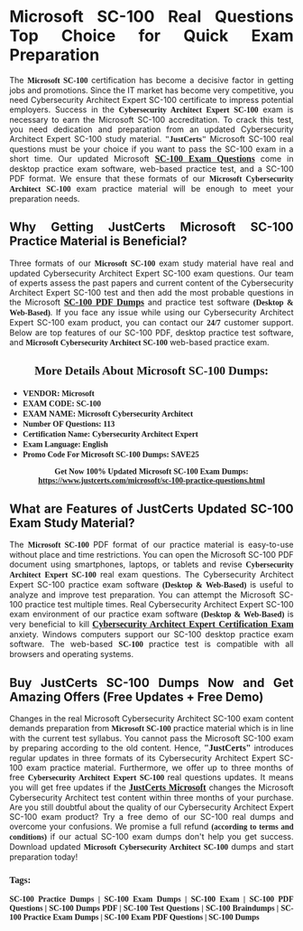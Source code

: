 <h1 style="text-align: justify;"><strong>Microsoft SC-100 Real Questions Top Choice for Quick Exam Preparation</strong></h1>

<p style="text-align: justify;">The <span style="font-family:Georgia,serif;"><strong>Microsoft SC-100</strong></span> certification has become a decisive factor in getting jobs and promotions. Since the IT market has become very competitive, you need Cybersecurity Architect Expert SC-100 certificate to impress potential employers. Success in the <span style="font-family:Georgia,serif;"><strong>Cybersecurity Architect Expert SC-100</strong></span> exam is necessary to earn the Microsoft SC-100 accreditation. To crack this test, you need dedication and preparation from an updated Cybersecurity Architect Expert SC-100 study material. <span style="font-size:14px;"><span style="font-family:Georgia,serif;"><strong>"JustCerts"</strong></span></span> Microsoft SC-100 real questions must be your choice if you want to pass the SC-100 exam in a short time. Our updated Microsoft <a href="https://www.justcerts.com/microsoft/sc-100-practice-questions.html"><span style="font-size:16px;"><span style="font-family:Georgia,serif;"><strong>SC-100 Exam Questions</strong></span></span></a> come in desktop practice exam software, web-based practice test, and a SC-100 PDF format. We ensure that these formats of our <span style="font-family:Georgia,serif;"><strong>Microsoft Cybersecurity Architect SC-100</strong></span> exam practice material will be enough to meet your preparation needs.</p>

<h2 style="text-align: justify;"><strong>Why Getting JustCerts Microsoft SC-100 Practice Material is Beneficial?</strong></h2>

<p style="text-align: justify;">Three formats of our <span style="font-family:Georgia,serif;"><strong>Microsoft SC-100</strong></span> exam study material have real and updated Cybersecurity Architect Expert SC-100 exam questions. Our team of experts assess the past papers and current content of the Cybersecurity Architect Expert SC-100 test and then add the most probable questions in the Microsoft <a href="https://www.justcerts.com/microsoft/sc-100-practice-questions.html"><span style="font-size:16px;"><span style="font-family:Georgia,serif;"><strong>SC-100 PDF Dumps</strong></span></span></a> and practice test software <span style="font-family:Georgia,serif;"><strong>(Desktop & Web-Based)</strong></span>. If you face any issue while using our Cybersecurity Architect Expert SC-100 exam product, you can contact our <span style="font-family:Georgia,serif;"><strong>24/7</strong></span> customer support. Below are top features of our SC-100 PDF, desktop practice test software, and <span style="font-family:Georgia,serif;"><strong>Microsoft Cybersecurity Architect SC-100</strong></span> web-based practice exam.</p>

<h2 style="text-align: center;"><strong><span style="font-family:Georgia,serif;">More Details About Microsoft SC-100 Dumps:</span></strong></h2>

<ul>
	<li style="text-align: justify;"><span style="font-size:14px;"><span style="font-family:Georgia,serif;"><strong>VENDOR: Microsoft</strong></span></span></li>
	<li style="text-align: justify;"><span style="font-size:14px;"><span style="font-family:Georgia,serif;"><strong>EXAM CODE: SC-100</strong></span></span></li>
	<li style="text-align: justify;"><span style="font-size:14px;"><span style="font-family:Georgia,serif;"><strong>EXAM NAME: Microsoft Cybersecurity Architect</strong></span></span></li>
	<li style="text-align: justify;"><span style="font-size:14px;"><span style="font-family:Georgia,serif;"><strong>Number OF Questions: 113</strong></span></span></li>
	<li style="text-align: justify;"><span style="font-size:14px;"><span style="font-family:Georgia,serif;"><strong>Certification Name: Cybersecurity Architect Expert</strong></span></span></li>
	<li style="text-align: justify;"><span style="font-size:14px;"><span style="font-family:Georgia,serif;"><strong>Exam Language: English</strong></span></span></li>
	<li style="text-align: justify;"><span style="font-size:14px;"><span style="font-family:Georgia,serif;"><strong>Promo Code For Microsoft SC-100 Dumps: SAVE25</strong></span></span></li>
</ul>

<p style="text-align: center;"><strong><span style="font-family:Georgia,serif;"><span style="font-size:14px;">Get Now 100% Updated Microsoft SC-100 Exam Dumps:</span> <a href="https://www.justcerts.com/microsoft/sc-100-practice-questions.html">https://www.justcerts.com/microsoft/sc-100-practice-questions.html</a></span></strong></p>

<h2 style="text-align: justify;"><strong>What are Features of JustCerts Updated SC-100 Exam Study Material?</strong></h2>

<p style="text-align: justify;">The <span style="font-family:Georgia,serif;"><strong>Microsoft SC-100</strong></span> PDF format of our practice material is easy-to-use without place and time restrictions. You can open the Microsoft SC-100 PDF document using smartphones, laptops, or tablets and revise <span style="font-family:Georgia,serif;"><strong>Cybersecurity Architect Expert SC-100</strong></span> real exam questions. The Cybersecurity Architect Expert SC-100 practice exam software <span style="font-family:Georgia,serif;"><strong>(Desktop & Web-Based)</strong></span> is useful to analyze and improve test preparation. You can attempt the Microsoft SC-100 practice test multiple times. Real Cybersecurity Architect Expert SC-100 exam environment of our practice exam software <span style="font-family:Georgia,serif;"><strong>(Desktop & Web-Based)</strong></span> is very beneficial to kill <a href="https://www.justcerts.com/microsoft/cybersecurity-architect-expert-certification-exams.html"><span style="font-size:16px;"><span style="font-family:Georgia,serif;"><strong>Cybersecurity Architect Expert Certification Exam</strong></span></span></a> anxiety. Windows computers support our SC-100 desktop practice exam software. The web-based <span style="font-family:Georgia,serif;"><strong>SC-100 </strong></span> practice test is compatible with all browsers and operating systems.</p>

<h2 style="text-align: justify;"><strong>Buy JustCerts SC-100 Dumps Now and Get Amazing Offers (Free Updates + Free Demo)</strong></h2>

<p style="text-align: justify;">Changes in the real Microsoft Cybersecurity Architect SC-100 exam content demands preparation from <span style="font-family:Georgia,serif;"><strong>Microsoft SC-100</strong></span> practice material which is in line with the current test syllabus. You cannot pass the Microsoft SC-100 exam by preparing according to the old content. Hence, <span style="font-size:16px;"><span style="font-family:Georgia,serif;"><strong>"JustCerts"</strong></span></span> introduces regular updates in three formats of its Cybersecurity Architect Expert SC-100 exam practice material. Furthermore, we offer up to three months of free <span style="font-family:Georgia,serif;"><strong>Cybersecurity Architect Expert SC-100 </strong></span>real questions updates. It means you will get free updates if the <a href="https://www.justcerts.com/microsoft-certification-exams.html"><span style="font-size:16px;"><span style="font-family:Georgia,serif;"><strong>JustCerts Microsoft</strong></span></span></a> changes the Microsoft Cybersecurity Architect test content within three months of your purchase. Are you still doubtful about the quality of our Cybersecurity Architect Expert SC-100 exam product? Try a free demo of our SC-100 real dumps and overcome your confusions. We promise a full refund <span style="font-family:Georgia,serif;"><strong>(according to terms and conditions)</strong></span> if our actual SC-100 exam dumps don't help you get success. Download updated <span style="font-family:Georgia,serif;"><strong>Microsoft Cybersecurity Architect SC-100</strong></span> dumps and start preparation today!</p>

<h3 style="text-align: justify;"><span style="font-family:Georgia,serif;"><strong>Tags:</strong></span></h3>

<p style="text-align: justify;"><span style="font-family:Georgia,serif;"><strong>SC-100 Practice Dumps | SC-100 Exam Dumps | SC-100 Exam | SC-100 PDF Questions | SC-100 Dumps PDF | SC-100 Test Questions | SC-100 Braindumps | SC-100 Practice Exam Dumps | SC-100 Exam PDF Questions | SC-100 Dumps</strong></span></p>
